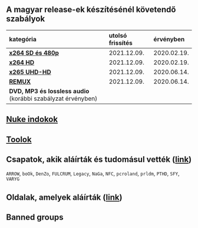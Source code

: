 ## A magyar release-ek készítésénél követendő szabályok
| kategória                                                     | utolsó frissítés | érvényben         |
| :-                                                            | :-               | :-                |
| [**x264 SD és 480p**](series-and-movies-x264-sd-and-480p.md)  | 2021.12.09.      | 2020.02.19.       |
| [**x264 HD**](series-and-movies-x264-hd.md)                   | 2021.12.09.      | 2020.02.19.       |
| [**x265 UHD-HD**](series-and-movies-x265-hd-uhd.md)           | 2021.12.09.      | 2020.06.14.       |
| [**REMUX**](series-and-movies-remux.md)                       | 2021.12.09.      | 2020.06.14.       |
| **DVD, MP3 és lossless audio** (korábbi szabályzat érvényben) |                  |                   |

## [Nuke indokok](nuke-reasons.md)

## [Toolok](files/tools.md)

## Csapatok, akik aláírták és tudomásul vették ([link](https://github.com/encoding-hun/rules-and-standards/issues/14))
`ARROW`, `boOk`, `DenZo`, `FULCRUM`, `Legacy`, `NaGa`, `NFC`, `pcroland`, `prldm`, `PTHD`, `SFY`, `VARYG`

## Oldalak, amelyek aláírták ([link](https://github.com/encoding-hun/rules-and-standards/issues/18))

## Banned groups
